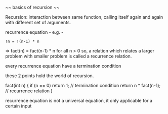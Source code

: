 ~~ basics of recursion ~~

Recursion: interaction between same function, calling itself again and again with different
set of arguments.

recurrence equation -
e.g. -

    !n = !(n-1) * n
=>  fact(n) = fact(n-1) * n     for all n > 0
so,
a relation which relates a larger problem with smaller problem is called a recurrence relation.

every recurrence equation have a termination condition

these 2 points hold the world of recursion.

fact(int n) {
    if (n == 0) return 1;   // termination condition
    return n * fact(n-1);   // recurrence relation
}


recurrence equation is not a universal equation, it only applicable for a certain input